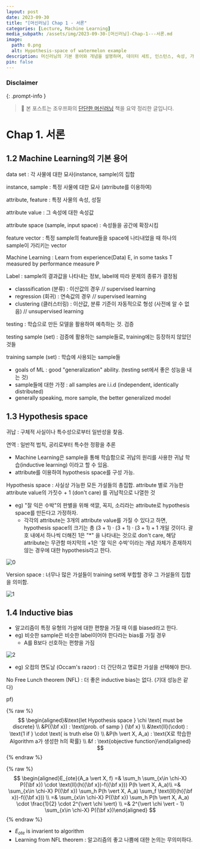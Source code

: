 ```yaml
---
layout: post
date: 2023-09-30
title: "[머신러닝] Chap 1 - 서론"
categories: [Lecture, Machine Learning]
media_subpath: /assets/img/2023-09-30-[머신러닝]-Chap-1---서론.md
image:
  path: 0.png
  alt: Hypothesis-space of watermelon example
description: 머신러닝의 기본 용어와 개념을 설명하며, 데이터 세트, 인스턴스, 속성, 가설 공간, 귀납적 학습, 그리고 알고리즘의 편향에 대해 논의합니다. 80년대 일본 경제와 관련된 주요 요소인 버블 경제와 플라자 합의의 영향을 설명하고, 머신러닝의 목표는 좋은 일반화 능력을 갖추는 것임을 강조합니다.
pin: false
---
```



### Disclaimer


{: .prompt-info }


> 📣 본 포스트는 조우쯔화의 [단단한 머신러닝](https://product.kyobobook.co.kr/detail/S000001916959) 책을 요약 정리한 글입니다. 


# Chap 1. 서론


## 1.2 Machine Learning의 기본 용어


data set
: 각 사물에 대한 묘사(instance, sample)의 집합


instance, sample
: 특정 사물에 대한 묘사 (atrribute를 이용하여)


attribute, feature
: 특정 사물의 속성, 성질


attribute value
: 그 속성에 대한 속성값


attribute space (sample, input space)
: 속성들을 공간에 확장시킴


feature vector
: 특정 sample의 feature들을 space에 나타내었을 때 하나의 sample이 가리키는 vector


Machine Learning
: Learn from experience(Data) E, in some tasks T measured by performance measure P


Label
: sample의 결과값을 나타내는 정보, label에 따라 문제의 종류가 결정됨

- classsification (분류)
:  이산값의 경우 // supervised learning
- regression (회귀) 
: 연속값의 경우 // supervised learning
- clustering (클러스터링)
: 이산값, 분류 기준이 자동적으로 형성 (사전에 알 수 없음) // unsupervised learning

testing
: 학습으로 만든 모델을 활용하여 예측하는 것. 검증


testing sample (set) 
: 검증에 활용하는 sample들로, training에는 등장하지 않았던 것들


training sample (set)
: 학습에 사용되는 sample들

- goals of ML : good "generalization" ability. (testing set에서 좋은 성능을 내는 것)
- sample들에 대한 가정 : all samples are i.i.d (independent, identically distributed)
- generally speaking, more sample, the better generalized model

## 1.3 Hypothesis space


귀납 
: 구체적 사실이나 특수성으로부터 일반성을 찾음.


연역 
: 일반적 법칙, 공리로부터 특수한 정황을 추론

- Machine Learning은 sample을 통해 학습함으로 귀납의 원리를 사용한 귀납 학습(inductive learning) 이라고 할 수 있음.
- attribute를 이용하여 hypothesis space를 구성 가능.

Hypothesis space 
: 사실상 가능한 모든 가설들의 총집합. attribute 별로 가능한 attribute value의 가짓수 + 1 (don't care) 를 귀납적으로 나열한 것

- eg) "잘 익은 수박"의 판별을 위해 색깔, 꼭지, 소리라는 attribute로 hypothesis space를 만든다고 가정하자.
	- 각각의 attribute는 3개의 attribute value를 가질 수 있다고 하면,
	hypothesis space의 크기는 총 $(3+1)\cdot(3+1)\cdot(3+1)+1$ 개일 것이다.
	괄호 내에서 하나씩 더해진 1은 "\*" 을 나타내는 것으로 don't care, 해당 attribute는 무관함
	마지막의 +1은 '잘 익은 수박'이라는 개념 자체가 존재하지 않는 경우에 대한 hypothesis라고 한다.

![0](/0.png)


Version space 
: 너무나 많은 가설들이 training set에 부합할 경우 그 가설들의 집합을 의미함.


![1](/1.png)


## 1.4 Inductive bias

- 알고리즘이 특정 유형의 가설에 대한 편향을 가질 때 이를 biased라고 한다.
- eg) 비슷한 sample은 비슷한 label이어야 한다라는 bias를 가질 경우
	- A를 B보다 선호하는 편향을 가짐

![2](/2.png)

- eg) 오컴의 면도날 (Occam's razor)
: 더 간단하고 명료한 가설을 선택해야 한다.

No Free Lunch theorem (NFL) 
: 더 좋은 inductive bias는 없다. (기대 성능은 같다)


pf)


{% raw %}
$$
\begin{aligned}&\text{let Hypothesis space } \chi \text{ must be discrete} \\ &P({\bf x}) : \text{prob. of samp } {\bf x} \\  &\text{II}(\cdot) : \text{1 if } \cdot \text{ is truth else 0} \\ &P(h \vert X, A_a) : \text{X로 학습한 Algorithm a가 생성한 h의 확률} \\ &f : \text{objective function}\end{aligned}
$$
{% endraw %}



{% raw %}
$$
\begin{aligned}E_{ote}(A_a \vert X, f) =& \sum_h \sum_{x\in \chi-X} P({\bf x}) \cdot \text{II}(h({\bf x})-f({\bf x})) P(h \vert X, A_a)\\ =& \sum_{x\in \chi-X} P({\bf x}) \sum_h P(h \vert X, A_a) \sum_f \text{II}(h({\bf x})-f({\bf x})) \\  =& \sum_{x\in \chi-X} P({\bf x}) \sum_h P(h \vert X, A_a) \cdot \frac{1}{2} \cdot 2^{\vert \chi \vert} \\ =& 2^{\vert \chi \vert - 1} \sum_{x\in \chi-X} P({\bf x})\end{aligned}
$$
{% endraw %}


- $E_{ote}$ is invarient to algorithm
- Learning from NFL theorem : 알고리즘의 좋고 나쁨에 대한 논의는 무의미하다.


<script>
  window.MathJax = {
    tex: {
      macros: {
        R: "\\mathbb{R}",
        N: "\\mathbb{N}",
        Z: "\\mathbb{Z}",
        Q: "\\mathbb{Q}",
        C: "\\mathbb{C}",
        proj: "\\operatorname{proj}",
        rank: "\\operatorname{rank}",
        im: "\\operatorname{im}",
        dom: "\\operatorname{dom}",
        codom: "\\operatorname{codom}",
        argmax: "\\operatorname*{arg\,max}",
        argmin: "\\operatorname*{arg\,min}",
        "\{": "\\lbrace",
        "\}": "\\rbrace",
        sub: "\\subset",
        sup: "\\supset",
        sube: "\\subseteq",
        supe: "\\supseteq"
      },
      tags: "ams",
      strict: false, 
      inlineMath: [["$", "$"], ["\\(", "\\)"]],
      displayMath: [["$$", "$$"], ["\\[", "\\]"]]
    },
    options: {
      skipHtmlTags: ["script", "noscript", "style", "textarea", "pre"]
    }
  };
</script>
<script async src="https://cdn.jsdelivr.net/npm/mathjax@3/es5/tex-mml-chtml.js"></script>
